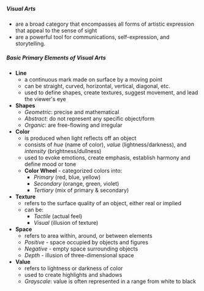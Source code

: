 ##### Visual Arts
- are a broad category that encompasses all forms of artistic expression that appeal to the sense of sight
- are a powerful tool for communications, self-expression, and storytelling.

##### Basic Primary Elements of Visual Arts
- **Line** 
	- a continuous mark made on surface by a moving point
	- can be straight, curved, horizontal, vertical, diagonal, etc.
	- used to define shapes, create textures, suggest movement, and lead the viewer's eye 
- **Shapes**
	- *Geometric*: precise and mathematical
	- *Abstract*: do not represent any specific object/form
	- *Organic*: are free-flowing and irregular
- **Color**
	- is produced when light reflects off an object
	- consists of *hue* (name of color), *value* (lightness/darkness), and *intensity* (brightness/dullness)
	- used to evoke emotions, create emphasis, establish harmony and define mood or tone
	- **Color Wheel** - categorized colors into:
		- *Primary* (red, blue, yellow)
		- *Secondary* (orange, green, violet)
		- *Tertiary* (mix of primary & secondary)
- **Texture** 
	- refers to the surface quality of an object, either real or implied
	- can be:
		- *Tactile* (actual feel)
		- *Visual* (illusion of texture)
- **Space**
	- refers to area within, around, or between elements
	- *Positive* - space occupied by objects and figures
	- *Negative* - empty space surrounding objects
	- *Depth* - illusion of three-dimensional space
- **Value** 
	- refers to lightness or darkness of color
	- used to create highlights and shadows
	- *Grayscale*: value is often represented in a range from white to black